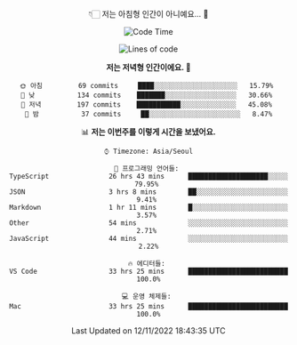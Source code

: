 <div align='center'>
 
👇🏻 저는 아침형 인간이 아니예요... 🙊
 
<!--START_SECTION:waka-->
![Code Time](http://img.shields.io/badge/Code%20Time-2%2C094%20hrs%2041%20mins-blue)

![Lines of code](https://img.shields.io/badge/%EC%A0%80%EB%8A%94%20%EC%97%AC%ED%83%9C%EA%B9%8C%EC%A7%80%20-307%20Thousand%20%EC%A4%84%EC%9D%98%20%EC%BD%94%EB%93%9C%EB%A5%BC%20%EC%9E%91%EC%84%B1%ED%96%88%EC%96%B4%EC%9A%94.-blue)

**저는 저녁형 인간이에요. 🦉** 

```text
🌞 아침         69 commits     ████░░░░░░░░░░░░░░░░░░░░░   15.79% 
🌆 낮　         134 commits    ███████░░░░░░░░░░░░░░░░░░   30.66% 
🌃 저녁         197 commits    ███████████░░░░░░░░░░░░░░   45.08% 
🌙 밤　         37 commits     ██░░░░░░░░░░░░░░░░░░░░░░░   8.47%

```


📊 **저는 이번주를 이렇게 시간을 보냈어요.** 

```text
⌚︎ Timezone: Asia/Seoul

💬 프로그래밍 언어들: 
TypeScript               26 hrs 43 mins      ████████████████████░░░░░   79.95% 
JSON                     3 hrs 8 mins        ██░░░░░░░░░░░░░░░░░░░░░░░   9.41% 
Markdown                 1 hr 11 mins        █░░░░░░░░░░░░░░░░░░░░░░░░   3.57% 
Other                    54 mins             ░░░░░░░░░░░░░░░░░░░░░░░░░   2.71% 
JavaScript               44 mins             ░░░░░░░░░░░░░░░░░░░░░░░░░   2.22%

🔥 에디터들: 
VS Code                  33 hrs 25 mins      █████████████████████████   100.0%

💻 운영 체제들: 
Mac                      33 hrs 25 mins      █████████████████████████   100.0%

```


 Last Updated on 12/11/2022 18:43:35 UTC
<!--END_SECTION:waka-->
 </div>
<!---
Emewjin/Emewjin is a ✨ special ✨ repository because its `README.md` (this file) appears on your GitHub profile.
You can click the Preview link to take a look at your changes.
--->
